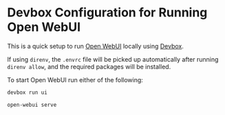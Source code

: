 # Devbox Configuration for Running Open WebUI

This is a quick setup to run [Open WebUI](https://openwebui.com/) locally using [Devbox](https://www.jetify.com/devbox).

If using `direnv`, the `.envrc` file will be picked up automatically after running `direnv allow`,
and the required packages will be installed.

To start Open WebUI run either of the following:

```sh
devbox run ui
```

```sh
open-webui serve
```

